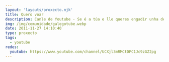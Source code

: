 ```yaml
---
layout: 'layouts/proxecto.njk'
title: Quero voar
description: Canle de Youtube - Se é a túa e lle queres engadir unha descripción e etiquetas, ponte en contacto con nós.
img: /img/comunidade/galegotube.webp
date: 2011-11-27 14:10:40
type: proxecto
tags:
  - youtube
redes:
  youtube: https://www.youtube.com/channel/UCXjl3mRMCtDPC1Jc9zGZ2pg
---
```


